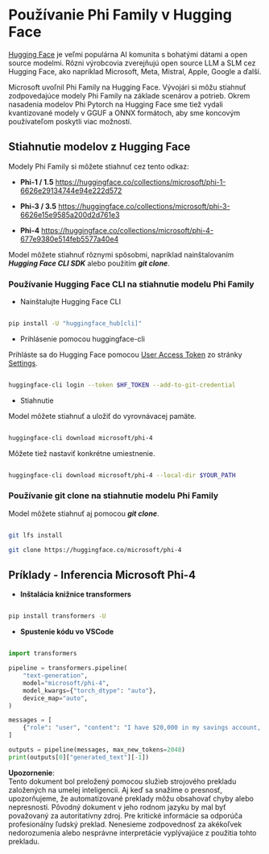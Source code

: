 # **Používanie Phi Family v Hugging Face**

[Hugging Face](https://huggingface.co/) je veľmi populárna AI komunita s bohatými dátami a open source modelmi. Rôzni výrobcovia zverejňujú open source LLM a SLM cez Hugging Face, ako napríklad Microsoft, Meta, Mistral, Apple, Google a ďalší.

Microsoft uvoľnil Phi Family na Hugging Face. Vývojári si môžu stiahnuť zodpovedajúce modely Phi Family na základe scenárov a potrieb. Okrem nasadenia modelov Phi Pytorch na Hugging Face sme tiež vydali kvantizované modely v GGUF a ONNX formátoch, aby sme koncovým používateľom poskytli viac možností.

## **Stiahnutie modelov z Hugging Face**

Modely Phi Family si môžete stiahnuť cez tento odkaz:

-  **Phi-1 / 1.5** https://huggingface.co/collections/microsoft/phi-1-6626e29134744e94e222d572

-  **Phi-3 / 3.5** https://huggingface.co/collections/microsoft/phi-3-6626e15e9585a200d2d761e3

-  **Phi-4** https://huggingface.co/collections/microsoft/phi-4-677e9380e514feb5577a40e4

Model môžete stiahnuť rôznymi spôsobmi, napríklad nainštalovaním ***Hugging Face CLI SDK*** alebo použitím ***git clone***.

### **Používanie Hugging Face CLI na stiahnutie modelu Phi Family**

- Nainštalujte Hugging Face CLI

```bash

pip install -U "huggingface_hub[cli]"

```

- Prihlásenie pomocou huggingface-cli

Prihláste sa do Hugging Face pomocou [User Access Token](https://huggingface.co/docs/hub/security-tokens) zo stránky [Settings](https://huggingface.co/settings/tokens).

```bash

huggingface-cli login --token $HF_TOKEN --add-to-git-credential

```

- Stiahnutie

Model môžete stiahnuť a uložiť do vyrovnávacej pamäte.

```bash

huggingface-cli download microsoft/phi-4

```

Môžete tiež nastaviť konkrétne umiestnenie.

```bash

huggingface-cli download microsoft/phi-4 --local-dir $YOUR_PATH

```

### **Používanie git clone na stiahnutie modelu Phi Family**

Model môžete stiahnuť aj pomocou ***git clone***.

```bash

git lfs install

git clone https://huggingface.co/microsoft/phi-4

```

## **Príklady - Inferencia Microsoft Phi-4**

- **Inštalácia knižnice transformers**

```bash

pip install transformers -U

```

- **Spustenie kódu vo VSCode**

```python

import transformers

pipeline = transformers.pipeline(
    "text-generation",
    model="microsoft/phi-4",
    model_kwargs={"torch_dtype": "auto"},
    device_map="auto",
)

messages = [
    {"role": "user", "content": "I have $20,000 in my savings account, where I receive a 4% profit per year and payments twice a year. Can you please tell me how long it will take for me to become a millionaire? Also, can you please explain the math step by step as if you were explaining it to an uneducated person?"},
]

outputs = pipeline(messages, max_new_tokens=2048)
print(outputs[0]["generated_text"][-1])

```

**Upozornenie**:  
Tento dokument bol preložený pomocou služieb strojového prekladu založených na umelej inteligencii. Aj keď sa snažíme o presnosť, upozorňujeme, že automatizované preklady môžu obsahovať chyby alebo nepresnosti. Pôvodný dokument v jeho rodnom jazyku by mal byť považovaný za autoritatívny zdroj. Pre kritické informácie sa odporúča profesionálny ľudský preklad. Nenesieme zodpovednosť za akékoľvek nedorozumenia alebo nesprávne interpretácie vyplývajúce z použitia tohto prekladu.